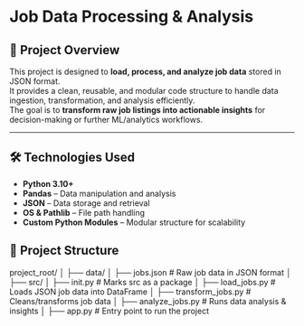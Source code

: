 # Job Data Processing & Analysis

## 📌 Project Overview
This project is designed to **load, process, and analyze job data** stored in JSON format.  
It provides a clean, reusable, and modular code structure to handle data ingestion, transformation, and analysis efficiently.  
The goal is to **transform raw job listings into actionable insights** for decision-making or further ML/analytics workflows.

---

## 🛠️ Technologies Used
- **Python 3.10+**
- **Pandas** – Data manipulation and analysis
- **JSON** – Data storage and retrieval
- **OS & Pathlib** – File path handling
- **Custom Python Modules** – Modular structure for scalability

## 📂 Project Structure
project_root/
│
├── data/
│ ├── jobs.json # Raw job data in JSON format
│
├── src/
│ ├── init.py # Marks src as a package
│ ├── load_jobs.py # Loads JSON job data into DataFrame
│ ├── transform_jobs.py # Cleans/transforms job data
│ ├── analyze_jobs.py # Runs data analysis & insights
│
├── app.py # Entry point to run the project




